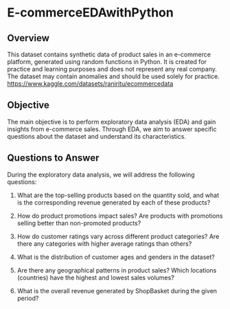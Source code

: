 # E-commerceEDAwithPython

## Overview

This dataset contains synthetic data of product sales in an e-commerce platform, generated using random functions in Python. It is created for practice and learning purposes and does not represent any real company. The dataset may contain anomalies and should be used solely for practice. https://www.kaggle.com/datasets/raniritu/ecommercedata

## Objective

The main objective is to perform exploratory data analysis (EDA) and gain insights from e-commerce sales. Through EDA, we aim to answer specific questions about the dataset and understand its characteristics.

## Questions to Answer

During the exploratory data analysis, we will address the following questions:

1. What are the top-selling products based on the quantity sold, and what is the corresponding revenue generated by each of these products?

2. How do product promotions impact sales? Are products with promotions selling better than non-promoted products?

3. How do customer ratings vary across different product categories? Are there any categories with higher average ratings than others?

4. What is the distribution of customer ages and genders in the dataset?

5. Are there any geographical patterns in product sales? Which locations (countries) have the highest and lowest sales volumes?

6. What is the overall revenue generated by ShopBasket during the given period?


